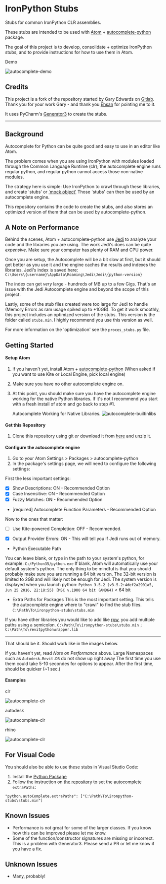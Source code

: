 # IronPython Stubs

Stubs for common IronPython CLR assemblies.

These stubs are intended to be used with [Atom](https://atom.io/) +
[autocomplete-python](https://atom.io/packages/autocomplete-python) package.

The goal of this project is to develop, consolidate + optimize IronPython stubs,
and to provide instructions for how to use them in Atom.

Demo

![autocomplete-demo](https://github.com/gtalarico/ironpython-stubs/blob/master/docs/gifs/autocomplete-demo.gif)

## Credits

This project is a fork of the repository started by Gary Edwards on [Gitlab](https://gitlab.com/reje/revit-python-stubs).
Thank you for your work Gary - and thank you [Ehsan](https://github.com/eirannejad) for pointing me to it.

It uses PyCharm's [Generator3](https://github.com/JetBrains/intellij-community/blob/master/python/helpers/generator3.py)
to create the stubs.


--------------------------------------------------------------------------------

## Background

Autocomplete for Python can be quite good and easy to use in an editor like Atom.

The problem comes when you are using IronPython with modules loaded through the
Common Language Runtime (clr); the autocomplete engine runs regular python,
and regular python cannot access those non-native modules.

The strategy here is simple: Use IronPython to crawl through these libraries,
and create 'stubs' or ['mock object'](https://en.wikipedia.org/wiki/Mock_object)
Those 'stubs' can then be used by an autocomplete engine.

This repository contains the code to create the stubs, and also stores an
optimized version of them that can be used by autocomplete-python.


## A Note on Performance

Behind the scenes, Atom + autocomplete-python use [Jedi](https://jedi.readthedocs.io/en/latest/)
to analyze your code and the libraries you are using.
The work Jedi's does can be quite _expensive_. Make sure your computer has plenty of RAM and CPU power.

Once you are setup, the Autocomplete will be a bit slow at first, but it should get better as you use it
and the engine caches the results and indexes the libraries. Jedi's index is saved here:  
`C:\Users\{username}\AppData\Roaming\Jedi\Jedi\{python-version}`

The index can get _very_ large - hundreds of MB up to a few Gigs.
That's an issue with the Jedi Autocomplete engine and beyond the scope of this project.

Lastly, some of the stub files created were too large for Jedi to handle (Memory Errors as ram usage spiked up to +10GB).
To get it work smoothly, this project includes an optimized version of the stubs.
This version is the folder called  `stubs.min`. I highly recommend you use this version as well.

For more information on the 'optimization' see the `proces_stubs.py` file.

## Getting Started

#### Setup Atom

1. If you haven't yet, install Atom + [autocomplete-python](https://atom.io/packages/autocomplete-python)
   (When asked if you want to use Kite or Local Engine, pick local engine)
2. Make sure you have no other autocomplete engine on.
3. At this point, you should make sure you have the autocomplete engine working
   for the native Python libraries. If it's not I recommend you start with a fresh install of atom and go back to step #1.

   Autocomplete Working for Native Libraries.
   ![autocomplete-builtinlibs](https://github.com/gtalarico/ironpython-stubs/blob/master/docs/gifs/autocomplete-builtinlibs.gif)


#### Get this Repository

1. Clone this repository using git _or_ download it from [here](https://github.com/gtalarico/ironpython-stubs/archive/master.zip) and unzip it.

#### Configure the autocomplete engine

1. Go to your Atom Settings > Packages > autocomplete-python
2. In the package's settings page, we will need to configure the following settings:

First the less important settings:

* [X] Show Descriptions: ON - Recommended Option
* [X] Case Insensitive: ON - Recommended Option
* [X] Fuzzy Matches: ON - Recommended Option
* [required] Autocomplete Function Parameters - Recommended Option

Now to the ones that matter:

* [ ] Use Kite-powered Completion: OFF - Recommended.

* [X] Output Provider Errors: ON - This will tell you if Jedi runs out of memory.


* Python Executable Path

You can leave blank, or type in the path to your system's python, for example: `C:/Python35/python.exe`
If blank, Atom will automatically use your default system's python.
The only thing to be mindful is that you should probably make sure you are running a 64 bit version.
The 32-bit version is limited to 2GB and will likely not be enough for Jedi.
The system version is displayed when you launch python:
   `Python 3.5.2 (v3.5.2:4def2a2901a5, Jun 25 2016, 22:18:55) [MSC v.1900 64 bit (AMD64)` < 64 bit

* Extra Paths for Packages
This is the most important setting. This tells the autocomplete engine where to "crawl" to find the stub files.
`C:\Path\To\ironpython-stubs\stubs.min`

If you have other libraries you would like to add like [rpw](), you add multiple paths using a semicolon.
`C:\Path\To\ironpython-stubs\stubs.min` `;` `C:\Path\To\revitpythonwrapper.lib`

----------------------------------------------------------------------

That should be it. Should work like in the images below.

If you haven't yet, read *Note on Performance* above.
Large Namespaces such as `Autodesk.Revit.DB` do not show up right away
The first time you use them could take  5-10 secondes for options to appear.
After the first time, should be quicker (~1 sec.)

#### Examples

clr

![autocomplete-clr](https://github.com/gtalarico/ironpython-stubs/blob/master/docs/gifs/autocomplete-clr.gif)

autodesk

![autocomplete-clr](https://github.com/gtalarico/ironpython-stubs/blob/master/docs/gifs/autocomplete-autodesk.gif)

rhino

![autocomplete-clr](https://github.com/gtalarico/ironpython-stubs/blob/master/docs/gifs/autocomplete-rhino.gif)


## For Visual Code

You should also be able to use these stubs in Visual Studio Code:

1. Install the [Python Package](https://marketplace.visualstudio.com/items?itemName=donjayamanne.python)
2. Follow the instruction on [the repository](https://github.com/DonJayamanne/pythonVSCode) to set the autocomplete `extraPaths`:

```
"python.autoComplete.extraPaths": ["C:\Path\To\ironpython-stubs\stubs.min"]
```



## Known Issues
* Performance is not great for some of the larger classes. If you know how this can be improved please let me know.
* Some of the function/constructor signatures are missing or incorrect. This is a problem with Generator3. Please send a PR or let me know if you have a fix.

## Unknown Issues
* Many, probably! 
